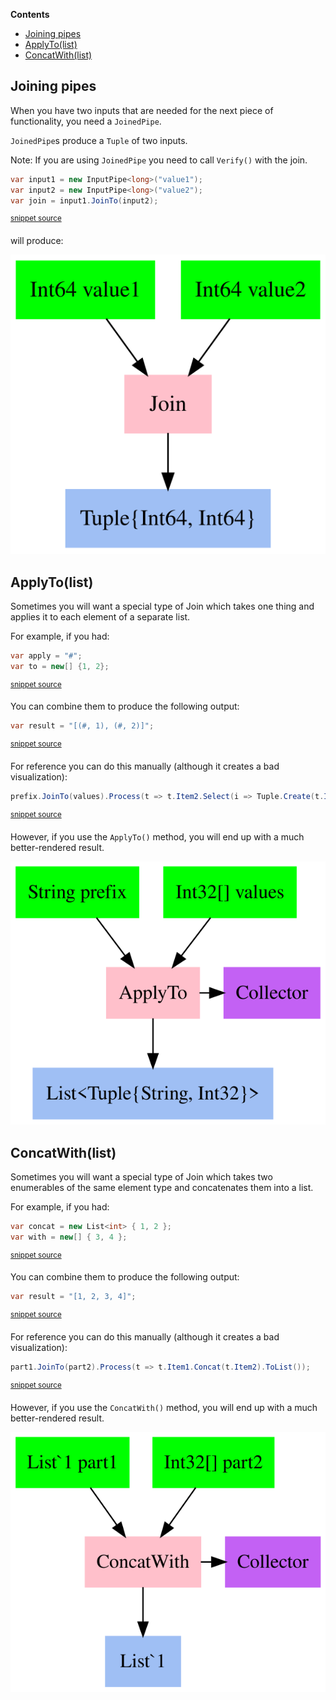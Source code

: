 <!--
GENERATED FILE - DO NOT EDIT
This file was generated by [MarkdownSnippets](https://github.com/SimonCropp/MarkdownSnippets).
Source File: /docs/mdsource/PipelineActions.source.md
To change this file edit the source file and then run MarkdownSnippets.
-->
<!-- START doctoc generated TOC please keep comment here to allow auto update -->
<!-- DON'T EDIT THIS SECTION, INSTEAD RE-RUN doctoc TO UPDATE -->
**Contents**

- [Joining pipes](#joining-pipes)
- [ApplyTo(list)](#applytolist)
- [ConcatWith(list)](#concatwithlist)

<!-- END doctoc generated TOC please keep comment here to allow auto update -->

## Joining pipes

When you have two inputs that are needed for the next piece of functionality, you need a `JoinedPipe`. 

`JoinedPipe`s produce a `Tuple` of two inputs.

Note: If you are using `JoinedPipe` you need to call `Verify()` with the join.

<!-- snippet: joined_pipeline -->
```cs
var input1 = new InputPipe<long>("value1");
var input2 = new InputPipe<long>("value2");
var join = input1.JoinTo(input2);
```
<sup>[snippet source](/Pipelines.Test/PipelineTests.cs#L112-L116)</sup>
<!-- endsnippet -->

will produce:

![GraphViz of JoinedPipe](/Pipelines.Test/PipelineTests.JoinInputs.approved.dot.svg)

## ApplyTo(list) 

Sometimes you will want a special type of Join which takes one thing and applies it to each element of a separate list. 

For example, if you had:

<!-- snippet: ApplyTo_inputs -->
```cs
var apply = "#";
var to = new[] {1, 2};
```
<sup>[snippet source](/Pipelines.Test/PipelineTests.cs#L146-L149)</sup>
<!-- endsnippet -->

You can combine them to produce the following output:

<!-- snippet: ApplyTo_outputs -->
```cs
var result = "[(#, 1), (#, 2)]";
```
<sup>[snippet source](/Pipelines.Test/PipelineTests.cs#L151-L153)</sup>
<!-- endsnippet -->

For reference you can do this manually (although it creates a bad visualization):

<!-- snippet: ApplyTo_manual -->
```cs
prefix.JoinTo(values).Process(t => t.Item2.Select(i => Tuple.Create(t.Item1, i)));
```
<sup>[snippet source](/Pipelines.Test/PipelineTests.cs#L156-L158)</sup>
<!-- endsnippet -->

However, if you use the `ApplyTo()` method, you will end up with a much better-rendered result. 

![GraphViz of AppliedPipe](/Pipelines.Test/PipelineTests.ApplyTo.approved.dot.svg)

## ConcatWith(list) 

Sometimes you will want a special type of Join which takes two enumerables of the same element type and concatenates them into a list.

For example, if you had:

<!-- snippet: ConcatWith_inputs -->
```cs
var concat = new List<int> { 1, 2 };
var with = new[] { 3, 4 };
```
<sup>[snippet source](/Pipelines.Test/PipelineTests.cs#L179-L182)</sup>
<!-- endsnippet -->

You can combine them to produce the following output:

<!-- snippet: ConcatWith_outputs -->
```cs
var result = "[1, 2, 3, 4]";
```
<sup>[snippet source](/Pipelines.Test/PipelineTests.cs#L184-L186)</sup>
<!-- endsnippet -->

For reference you can do this manually (although it creates a bad visualization):

<!-- snippet: ConcatWith_manual -->
```cs
part1.JoinTo(part2).Process(t => t.Item1.Concat(t.Item2).ToList());
```
<sup>[snippet source](/Pipelines.Test/PipelineTests.cs#L189-L191)</sup>
<!-- endsnippet -->

However, if you use the `ConcatWith()` method, you will end up with a much better-rendered result. 

![GraphViz of AppliedPipe](/Pipelines.Test/PipelineTests.Concat.approved.dot.svg)

